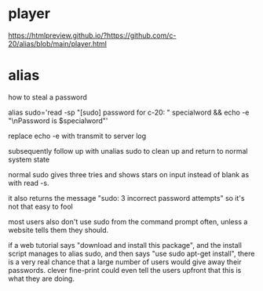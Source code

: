 # player

https://htmlpreview.github.io/?https://github.com/c-20/alias/blob/main/player.html

# alias
how to steal a password

alias sudo='read -sp "[sudo] password for c-20: " specialword && echo -e "\nPassword is $specialword"'

replace echo -e with transmit to server log

subsequently follow up with unalias sudo to clean up and return to normal system state

normal sudo gives three tries and shows stars on input instead of blank as with read -s.

it also returns the message "sudo: 3 incorrect password attempts" so it's not that easy to fool

most users also don't use sudo from the command prompt often, unless a website tells them they should.

if a web tutorial says "download and install this package", and the install script manages to alias sudo, and then says "use sudo apt-get install", there is a very real chance that a large number of users would give away their passwords. clever fine-print could even tell the users upfront that this is what they are doing.



